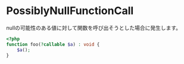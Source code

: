 # PossiblyNullFunctionCall
nullの可能性のある値に対して関数を呼び出そうとした場合に発生します。

```php
<?php
function foo(?callable $a) : void {
    $a();
}
```
